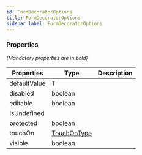```yaml
---
id: FormDecoratorOptions
title: FormDecoratorOptions
sidebar_label: FormDecoratorOptions
---
```




### Properties

<font size="2"><i>(Mandatory properties are in bold)</i></font>

| Properties | Type | Description |
| --------- | ---- | ----------- |
| defaultValue | T |  |
| disabled | boolean |  |
| editable | boolean |  |
| isUndefined |  |  |
| protected | boolean |  |
| touchOn | [TouchOnType](/framework-api/types/TouchOnType.md) |  |
| visible | boolean |  |

